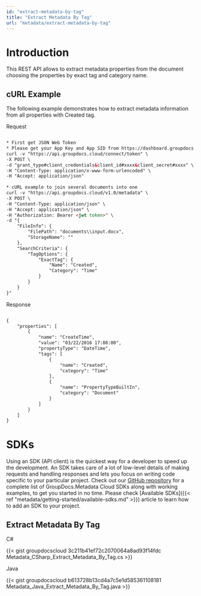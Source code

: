 ```yaml
---
id: "extract-metadata-by-tag"
title: "Extract Metadata By Tag"
url: "metadata/extract-metadata-by-tag"
---
```







# Introduction #

This REST API allows to extract metadata properties from the document choosing the properties by exact tag and category name.

## cURL Example ##

The following example demonstrates how to extract metadata information from all properties with Created tag.


 Request

```html 

* First get JSON Web Token
* Please get your App Key and App SID from https://dashboard.groupdocs.cloud/#/apps. Kindly place App Key in "client_secret" and App SID in "client_id" argument.
curl -v "https://api.groupdocs.cloud/connect/token" \
-X POST \
-d "grant_type#client_credentials&client_id#xxxx&client_secret#xxxx" \
-H "Content-Type: application/x-www-form-urlencoded" \
-H "Accept: application/json"
  
* cURL example to join several documents into one
curl -v "https://api.groupdocs.cloud/v1.0/metadata" \
-X POST \
-H "Content-Type: application/json" \
-H "Accept: application/json" \
-H "Authorization: Bearer <jwt token>" \
-d "{
    "FileInfo": {
        "FilePath": "documents\\input.docx",
        "StorageName": ""
    },
    "SearchCriteria": {
        "TagOptions": {
            "ExactTag": {
                "Name": "Created",
                "Category": "Time"
            }
        }
    }
}"

 ```


 Response

```html 

{
    "properties": [
        {
            "name": "CreateTime",
            "value": "03/22/2016 17:08:00",
            "propertyType": "DateTime",
            "tags": [
                {
                    "name": "Created",
                    "category": "Time"
                },
                {
                    "name": "PropertyTypeBuiltIn",
                    "category": "Document"
                }
            ]
        }
    ]
}

 ```



# SDKs #

Using an SDK (API client) is the quickest way for a developer to speed up the development. An SDK takes care of a lot of low-level details of making requests and handling responses and lets you focus on writing code specific to your particular project. Check out our [GitHub repository](https://github.com/groupdocs-metadata-cloud) for a complete list of GroupDocs.Metadata Cloud SDKs along with working examples, to get you started in no time. Please check [Available SDKs]({{< ref "metadata/getting-started/available-sdks.md" >}}) article to learn how to add an SDK to your project.

## Extract Metadata By Tag ##


 C#



{{< gist groupdocscloud 3c211b41ef72c2070064a8ad93f14fdc Metadata_CSharp_Extract_Metadata_By_Tag.cs >}}





 Java




{{< gist groupdocscloud b613728b13cd4a7c5e1d585361108181 Metadata_Java_Extract_Metadata_By_Tag.java >}}







 